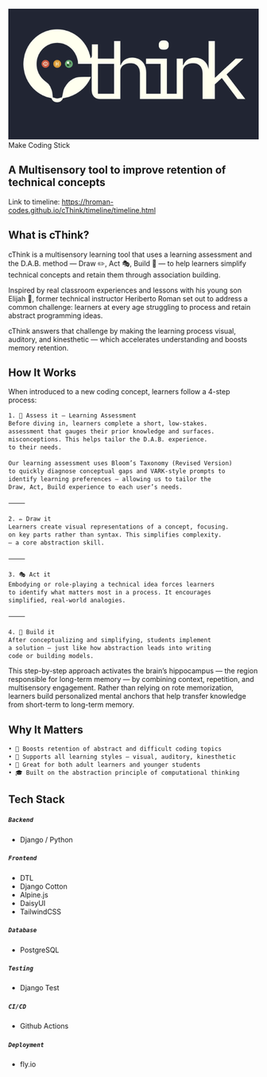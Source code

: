 ![cThink Logo](/timeline/img/cthinkreadme.png)
<br>
Make Coding Stick

## A Multisensory tool to improve retention of technical concepts
Link to timeline: https://hroman-codes.github.io/cThink/timeline/timeline.html

## What is cThink?
cThink is a multisensory learning tool that uses a learning assessment and the D.A.B. method — Draw ✏️, Act 🎭, Build 🔧 — to help learners simplify technical concepts and retain them through association building.

Inspired by real classroom experiences and lessons with his young son Elijah 👶, former technical instructor Heriberto Roman set out to address a common challenge: learners at every age struggling to process and retain abstract programming ideas.

cThink answers that challenge by making the learning process visual, auditory, and kinesthetic — which accelerates understanding and boosts memory retention.

## How It Works
When introduced to a new coding concept, learners follow a 4-step process:

	1. 🧠 Assess it – Learning Assessment
	Before diving in, learners complete a short, low-stakes. 
	assessment that gauges their prior knowledge and surfaces. 
	misconceptions. This helps tailor the D.A.B. experience. 
	to their needs.

	Our learning assessment uses Bloom’s Taxonomy (Revised Version) 
	to quickly diagnose conceptual gaps and VARK-style prompts to 
	identify learning preferences — allowing us to tailor the 
	Draw, Act, Build experience to each user’s needs.

	⸻

	2. ✏️ Draw it
	Learners create visual representations of a concept, focusing. 
	on key parts rather than syntax. This simplifies complexity. 
	— a core abstraction skill.

	⸻

	3. 🎭 Act it
	Embodying or role-playing a technical idea forces learners 
	to identify what matters most in a process. It encourages 
	simplified, real-world analogies.

	⸻

	4. 🔧 Build it
	After conceptualizing and simplifying, students implement 
	a solution — just like how abstraction leads into writing 
	code or building models.

This step-by-step approach activates the brain’s hippocampus — the region responsible for long-term memory — by combining context, repetition, and multisensory engagement. Rather than relying on rote memorization, learners build personalized mental anchors that help transfer knowledge from short-term to long-term memory.

## Why It Matters
	• 🚀 Boosts retention of abstract and difficult coding topics
	• 🧠 Supports all learning styles — visual, auditory, kinesthetic
	• 🧒 Great for both adult learners and younger students
	• 🎓 Built on the abstraction principle of computational thinking


## Tech Stack
##### ```Backend```
- Django / Python

##### ```Frontend```
- DTL
- Django Cotton
- Alpine.js
- DaisyUI
- TailwindCSS

##### ```Database```
- PostgreSQL


##### ```Testing```
- Django Test


##### ```CI/CD```
- Github Actions

##### ```Deployment```
- fly.io
